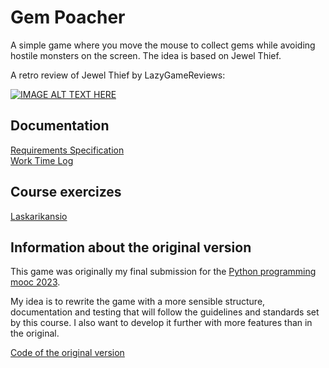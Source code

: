 # Gem Poacher

A simple game where you move the mouse to collect gems while avoiding hostile
monsters on the screen. The idea is based on Jewel Thief.

A retro review of Jewel Thief by LazyGameReviews:

[![IMAGE ALT TEXT HERE](https://img.youtube.com/vi/EIcImzLNMz8/0.jpg)](https://youtu.be/EIcImzLNMz8)

## Documentation

[Requirements Specification](documentation/requirements_specification.md) \
[Work Time Log](documentation/work_time_log.md)

## Course exercizes

[Laskarikansio](https://github.com/hojahoja/ot-harjoitustyo/tree/main/laskarit)

## Information about the original version

This game was originally my final submission for the
[Python programming mooc 2023](https://ohjelmointi-23.mooc.fi/osa-14/4-oma-peli).

My idea is to rewrite the game with a more sensible structure, documentation and
testing that will follow the guidelines and standards set by this course. I also
want to develop it further with more features than in the original.

[Code of the original version](documentation/misc/kolikkorosvo.py)
